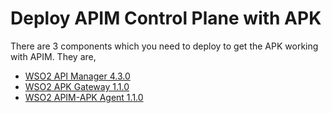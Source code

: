 # Deploy APIM Control Plane with APK

There are 3 components which you need to deploy to get the APK working with APIM. They are,

- [WSO2 API Manager 4.3.0](../control-plane/apim-deploy.md)
- [WSO2 APK Gateway 1.1.0](../control-plane/apk-deploy.md)
- [WSO2 APIM-APK Agent 1.1.0](../control-plane/apim-apk-agent-deploy.md)
